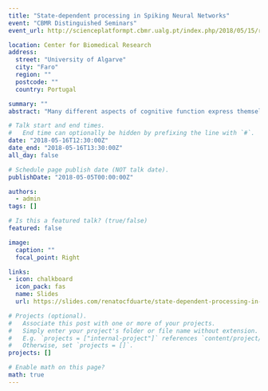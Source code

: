 ```yaml
---
title: "State-dependent processing in Spiking Neural Networks"
event: "CBMR Distinguished Seminars"
event_url: http://scienceplatformpt.cbmr.ualg.pt/index.php/2018/05/15/renatoduarte/

location: Center for Biomedical Research
address:
  street: "University of Algarve"
  city: "Faro"
  region: ""
  postcode: ""
  country: Portugal

summary: ""
abstract: "Many different aspects of cognitive function express themselves as structured temporal sequences. On the other hand, several important organizational principles of the neocortex appear to imply a strong predisposition to acquire this temporal structure in a completely incidental/unsupervised manner. In this work, we have explored the processes involved in implicit, structured sequence learning in biologically-inspired architectures in order to evaluate the character of on-line processing memory and finite precision computation in systems where the current state continuously interacts with and modifies the processing characteristics. We have demonstrated a prominent role of synaptic plasticity (particularly of inhibitory synapses) in representational and rule-guided learning, an effect achieved by maintaining compact dynamic representations and sparse, distributed activity patterns. We have highlighted a form of sequential metastability as a potential mechanism for sequence learning in neocortical circuits. In addition, we discuss how innate constraints in the patterning of the synaptic machinery throughout the neocortex may bias a circuit’s intrinsic timescales and memory capacity, while the high degree of complexity and heterogeneity may serve important computational purposes by expanding the circuit’s functional space."

# Talk start and end times.
#   End time can optionally be hidden by prefixing the line with `#`.
date: "2018-05-16T12:30:00Z"
date_end: "2018-05-16T13:30:00Z"
all_day: false

# Schedule page publish date (NOT talk date).
publishDate: "2018-05-05T00:00:00Z"

authors: 
  - admin
tags: []

# Is this a featured talk? (true/false)
featured: false

image:
  caption: ""
  focal_point: Right

links:
- icon: chalkboard
  icon_pack: fas
  name: Slides
  url: https://slides.com/renatocfduarte/state-dependent-processing-in-spiking-neural-networks-2-6

# Projects (optional).
#   Associate this post with one or more of your projects.
#   Simply enter your project's folder or file name without extension.
#   E.g. `projects = ["internal-project"]` references `content/project/deep-learning/index.md`.
#   Otherwise, set `projects = []`.
projects: []

# Enable math on this page?
math: true
---
```



